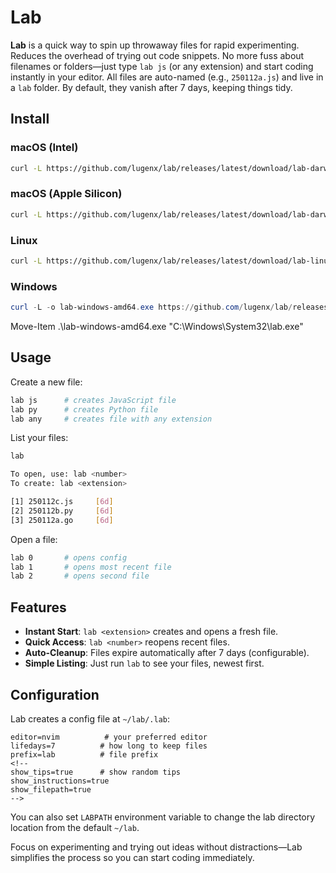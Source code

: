 # Lab
**Lab** is a quick way to spin up throwaway files for rapid experimenting. Reduces the overhead of trying out code snippets. No more fuss about filenames or folders—just type `lab js` (or any extension) and start coding instantly in your editor. All files are auto-named (e.g., `250112a.js`) and live in a `lab` folder. By default, they vanish after 7 days, keeping things tidy.

## Install
### macOS (Intel)
```bash
curl -L https://github.com/lugenx/lab/releases/latest/download/lab-darwin-amd64 -o /tmp/lab && chmod +x /tmp/lab && sudo mv /tmp/lab /usr/local/bin/lab
```
### macOS (Apple Silicon)
```bash
curl -L https://github.com/lugenx/lab/releases/latest/download/lab-darwin-arm64 -o /tmp/lab && chmod +x /tmp/lab && sudo mv /tmp/lab /usr/local/bin/lab

```
### Linux
```bash
curl -L https://github.com/lugenx/lab/releases/latest/download/lab-linux-amd64 -o /tmp/lab && chmod +x /tmp/lab && sudo mv /tmp/lab /usr/local/bin/lab
```
### Windows
```powershell
curl -L -o lab-windows-amd64.exe https://github.com/lugenx/lab/releases/latest/download/lab-windows-amd64.exe
```
Move-Item .\lab-windows-amd64.exe "C:\Windows\System32\lab.exe"

## Usage
Create a new file:
```bash
lab js      # creates JavaScript file
lab py      # creates Python file
lab any     # creates file with any extension
```

List your files:
```bash
lab

To open, use: lab <number>
To create: lab <extension>

[1] 250112c.js     [6d]
[2] 250112b.py     [6d]
[3] 250112a.go     [6d]
```

Open a file:
```bash
lab 0       # opens config
lab 1       # opens most recent file
lab 2       # opens second file
```

## Features
- **Instant Start**: `lab <extension>` creates and opens a fresh file.
- **Quick Access**: `lab <number>` reopens recent files.
- **Auto-Cleanup**: Files expire automatically after 7 days (configurable).
- **Simple Listing**: Just run `lab` to see your files, newest first.

## Configuration
Lab creates a config file at `~/lab/.lab`:
```
editor=nvim          # your preferred editor
lifedays=7          # how long to keep files
prefix=lab          # file prefix
<!--
show_tips=true      # show random tips
show_instructions=true
show_filepath=true
-->
```

You can also set `LABPATH` environment variable to change the lab directory location from the default `~/lab`.

Focus on experimenting and trying out ideas without distractions—Lab simplifies the process so you can start coding immediately.
